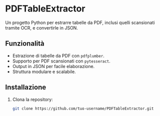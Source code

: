 # PDFTableExtractor

Un progetto Python per estrarre tabelle da PDF, inclusi quelli scansionati tramite OCR, e convertirle in JSON.

## Funzionalità
- Estrazione di tabelle da PDF con `pdfplumber`.
- Supporto per PDF scansionati con `pytesseract`.
- Output in JSON per facile elaborazione.
- Struttura modulare e scalabile.

## Installazione
1. Clona la repository:
   ```bash
   git clone https://github.com/tuo-username/PDFTableExtractor.git
